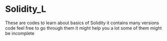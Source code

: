 # Solidity_L
These are codes to learn about basics of Solidity it contains many versions code feel free to go through them it might help you a lot
some of them might be incomplete 
